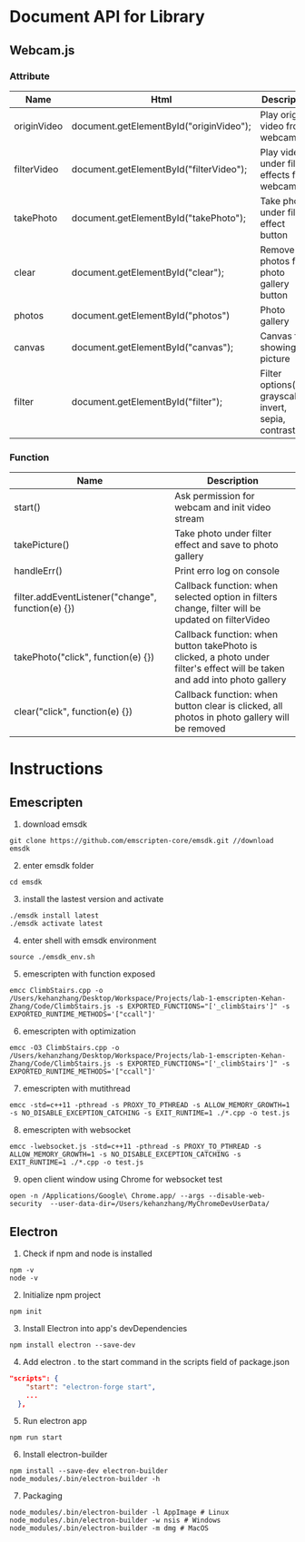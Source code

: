 # Document API for Library

## Webcam.js

### Attribute

| Name        | Html                                    | Description                                              |
| ----------- | --------------------------------------- | -------------------------------------------------------- |
| originVideo | document.getElementById("originVideo"); | Play original video from webcam                          |
| filterVideo | document.getElementById("filterVideo"); | Play video under filter effects from webcam              |
| takePhoto   | document.getElementById("takePhoto");   | Take photo under filter effect button                    |
| clear       | document.getElementById("clear");       | Remove all photos from photo gallery button              |
| photos      | document.getElementById("photos")       | Photo gallery                                            |
| canvas      | document.getElementById("canvas");      | Canvas for showing picture                               |
| filter      | document.getElementById("filter");      | Filter options(blur, grayscale, invert, sepia, contrast) |



### Function

| Name                                              | Description                                                  |
| ------------------------------------------------- | ------------------------------------------------------------ |
| start()                                           | Ask permission for webcam and init video stream              |
| takePicture()                                     | Take photo under filter effect and save to photo gallery     |
| handleErr()                                       | Print erro log on console                                    |
| filter.addEventListener("change", function(e) {}) | Callback function: when selected option in filters change, filter will be updated on filterVideo |
| takePhoto("click", function(e) {})                | Callback function: when button takePhoto is clicked, a photo under filter's effect will be taken and add into photo gallery |
| clear("click", function(e) {})                    | Callback function: when button clear is clicked, all photos in photo gallery will be removed |





# Instructions

## Emescripten

1. download emsdk

```shell
git clone https://github.com/emscripten-core/emsdk.git //download emsdk
```

2. enter emsdk folder
```shell
cd emsdk
```

3. install the lastest version and activate
```shell
./emsdk install latest
./emsdk activate latest
```

4. enter shell with emsdk environment
```shell
source ./emsdk_env.sh
```

5. emescripten with function exposed
```shell
emcc ClimbStairs.cpp -o /Users/kehanzhang/Desktop/Workspace/Projects/lab-1-emscripten-Kehan- Zhang/Code/ClimbStairs.js -s EXPORTED_FUNCTIONS="['_climbStairs']" -s EXPORTED_RUNTIME_METHODS='["ccall"]'
```

6. emescripten with optimization
```shell
emcc -O3 ClimbStairs.cpp -o /Users/kehanzhang/Desktop/Workspace/Projects/lab-1-emscripten-Kehan- Zhang/Code/ClimbStairs.js -s EXPORTED_FUNCTIONS="['_climbStairs']" -s EXPORTED_RUNTIME_METHODS='["ccall"]'
```

7. emescripten with mutithread
```shell
emcc -std=c++11 -pthread -s PROXY_TO_PTHREAD -s ALLOW_MEMORY_GROWTH=1 -s NO_DISABLE_EXCEPTION_CATCHING -s EXIT_RUNTIME=1 ./*.cpp -o test.js
```

8. emescripten with websocket
```shell
emcc -lwebsocket.js -std=c++11 -pthread -s PROXY_TO_PTHREAD -s ALLOW_MEMORY_GROWTH=1 -s NO_DISABLE_EXCEPTION_CATCHING -s EXIT_RUNTIME=1 ./*.cpp -o test.js
```

9. open client window using Chrome for websocket test

```shell
open -n /Applications/Google\ Chrome.app/ --args --disable-web-security  --user-data-dir=/Users/kehanzhang/MyChromeDevUserData/
```



## Electron

1. Check if npm and node is installed

```shell
npm -v
node -v
```

2. Initialize npm project

```shell
npm init
```

3. Install Electron into app's devDependencies

```shell
npm install electron --save-dev
```

4. Add electron . to the start command in the scripts field of package.json

```json
"scripts": {
    "start": "electron-forge start",
  	...
  },
```

5. Run electron app

```shell
npm run start
```

6. Install electron-builder

```shell
npm install --save-dev electron-builder
node_modules/.bin/electron-builder -h
```

7. Packaging

```shell
node_modules/.bin/electron-builder -l AppImage # Linux
node_modules/.bin/electron-builder -w nsis # Windows
node_modules/.bin/electron-builder -m dmg # MacOS
```

